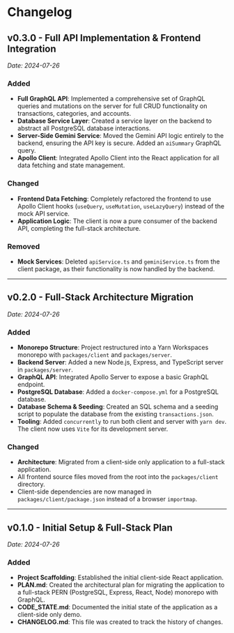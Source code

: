 # Changelog

## v0.3.0 - Full API Implementation & Frontend Integration
*Date: 2024-07-26*

### Added
- **Full GraphQL API**: Implemented a comprehensive set of GraphQL queries and mutations on the server for full CRUD functionality on transactions, categories, and accounts.
- **Database Service Layer**: Created a service layer on the backend to abstract all PostgreSQL database interactions.
- **Server-Side Gemini Service**: Moved the Gemini API logic entirely to the backend, ensuring the API key is secure. Added an `aiSummary` GraphQL query.
- **Apollo Client**: Integrated Apollo Client into the React application for all data fetching and state management.

### Changed
- **Frontend Data Fetching**: Completely refactored the frontend to use Apollo Client hooks (`useQuery`, `useMutation`, `useLazyQuery`) instead of the mock API service.
- **Application Logic**: The client is now a pure consumer of the backend API, completing the full-stack architecture.

### Removed
- **Mock Services**: Deleted `apiService.ts` and `geminiService.ts` from the client package, as their functionality is now handled by the backend.

---

## v0.2.0 - Full-Stack Architecture Migration
*Date: 2024-07-26*

### Added
- **Monorepo Structure**: Project restructured into a Yarn Workspaces monorepo with `packages/client` and `packages/server`.
- **Backend Server**: Added a new Node.js, Express, and TypeScript server in `packages/server`.
- **GraphQL API**: Integrated Apollo Server to expose a basic GraphQL endpoint.
- **PostgreSQL Database**: Added a `docker-compose.yml` for a PostgreSQL database.
- **Database Schema & Seeding**: Created an SQL schema and a seeding script to populate the database from the existing `transactions.json`.
- **Tooling**: Added `concurrently` to run both client and server with `yarn dev`. The client now uses `Vite` for its development server.

### Changed
- **Architecture**: Migrated from a client-side only application to a full-stack application.
- All frontend source files moved from the root into the `packages/client` directory.
- Client-side dependencies are now managed in `packages/client/package.json` instead of a browser `importmap`.

---

## v0.1.0 - Initial Setup & Full-Stack Plan
*Date: 2024-07-26*

### Added
- **Project Scaffolding**: Established the initial client-side React application.
- **PLAN.md**: Created the architectural plan for migrating the application to a full-stack PERN (PostgreSQL, Express, React, Node) monorepo with GraphQL.
- **CODE_STATE.md**: Documented the initial state of the application as a client-side only demo.
- **CHANGELOG.md**: This file was created to track the history of changes.
